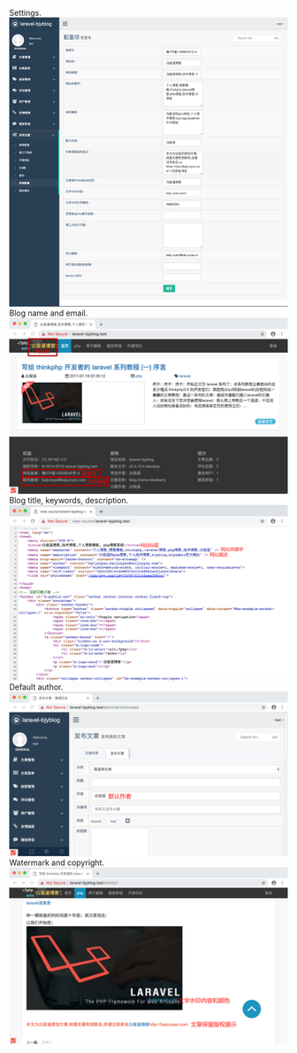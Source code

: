 Settings.  
![](./images/26.png)  
Blog name and email.  
![](./images/27.png)  
Blog title, keywords, description.  
![](./images/28.png)  
Default author.  
![](./images/29.png)  
Watermark and copyright.  
![](./images/30.png)  
